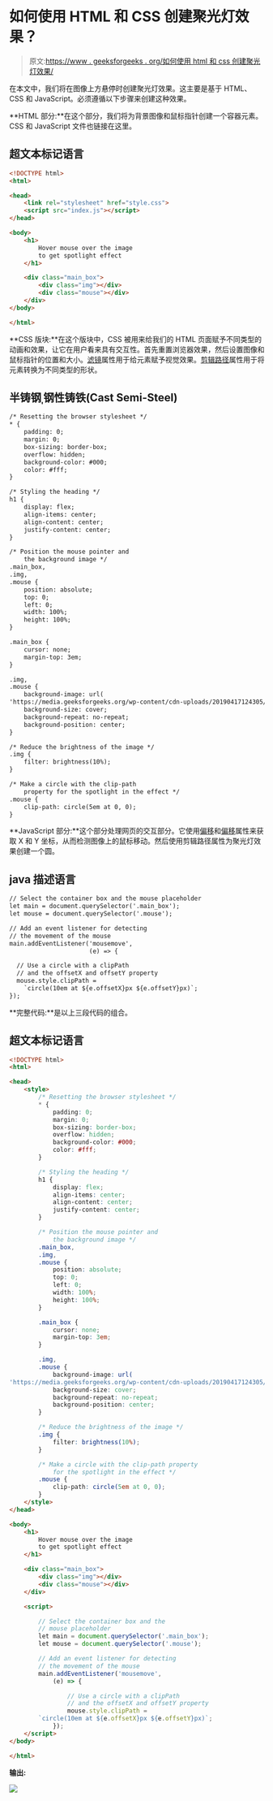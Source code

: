 # 如何使用 HTML 和 CSS 创建聚光灯效果？

> 原文:[https://www . geeksforgeeks . org/如何使用 html 和 css 创建聚光灯效果/](https://www.geeksforgeeks.org/how-to-create-a-spotlight-effect-using-html-and-css/)

在本文中，我们将在图像上方悬停时创建聚光灯效果。这主要是基于 HTML、CSS 和 JavaScript。必须遵循以下步骤来创建这种效果。

**HTML 部分:**在这个部分，我们将为背景图像和鼠标指针创建一个容器元素。CSS 和 JavaScript 文件也链接在这里。

## 超文本标记语言

```html
<!DOCTYPE html>
<html>

<head>
    <link rel="stylesheet" href="style.css">
    <script src="index.js"></script>
</head>

<body>
    <h1>
        Hover mouse over the image 
        to get spotlight effect
    </h1>

    <div class="main_box">
        <div class="img"></div>
        <div class="mouse"></div>
    </div>
</body>

</html>
```

**CSS 版块:**在这个版块中，CSS 被用来给我们的 HTML 页面赋予不同类型的动画和效果，让它在用户看来具有交互性。首先重置浏览器效果，然后设置图像和鼠标指针的位置和大小。[滤镜](https://www.geeksforgeeks.org/css-filter-property/)属性用于给元素赋予视觉效果。[剪辑路径](https://www.geeksforgeeks.org/css-clip-path-property/)属性用于将元素转换为不同类型的形状。

## 半铸钢ˌ钢性铸铁(Cast Semi-Steel)

```html
/* Resetting the browser stylesheet */
* {
    padding: 0;
    margin: 0;
    box-sizing: border-box;
    overflow: hidden;
    background-color: #000;
    color: #fff;
}

/* Styling the heading */
h1 {
    display: flex;
    align-items: center;
    align-content: center;
    justify-content: center;
}

/* Position the mouse pointer and
    the background image */
.main_box,
.img,
.mouse {
    position: absolute;
    top: 0;
    left: 0;
    width: 100%;
    height: 100%;
}

.main_box {
    cursor: none;
    margin-top: 3em;
}

.img,
.mouse {
    background-image: url(
'https://media.geeksforgeeks.org/wp-content/cdn-uploads/20190417124305/250.png');
    background-size: cover;
    background-repeat: no-repeat;
    background-position: center;
}

/* Reduce the brightness of the image */
.img {
    filter: brightness(10%);
}

/* Make a circle with the clip-path
    property for the spotlight in the effect */
.mouse {
    clip-path: circle(5em at 0, 0);
}
```

**JavaScript 部分:**这个部分处理网页的交互部分。它使用[偏移](https://www.geeksforgeeks.org/html-dom-mouseevent-offsetx-property/)和[偏移](https://www.geeksforgeeks.org/html-dom-mouseevent-offsetx-property/)属性来获取 X 和 Y 坐标，从而检测图像上的鼠标移动。然后使用剪辑路径属性为聚光灯效果创建一个圆。

## java 描述语言

```html
// Select the container box and the mouse placeholder
let main = document.querySelector('.main_box');
let mouse = document.querySelector('.mouse');

// Add an event listener for detecting
// the movement of the mouse
main.addEventListener('mousemove', 
                      (e) => {

  // Use a circle with a clipPath
  // and the offsetX and offsetY property
  mouse.style.clipPath = 
    `circle(10em at ${e.offsetX}px ${e.offsetY}px)`;
});
```

**完整代码:**是以上三段代码的组合。

## 超文本标记语言

```html
<!DOCTYPE html>
<html>

<head>
    <style>
        /* Resetting the browser stylesheet */
        * {
            padding: 0;
            margin: 0;
            box-sizing: border-box;
            overflow: hidden;
            background-color: #000;
            color: #fff;
        }

        /* Styling the heading */
        h1 {
            display: flex;
            align-items: center;
            align-content: center;
            justify-content: center;
        }

        /* Position the mouse pointer and
            the background image */
        .main_box,
        .img,
        .mouse {
            position: absolute;
            top: 0;
            left: 0;
            width: 100%;
            height: 100%;
        }

        .main_box {
            cursor: none;
            margin-top: 3em;
        }

        .img,
        .mouse {
            background-image: url(
'https://media.geeksforgeeks.org/wp-content/cdn-uploads/20190417124305/250.png');
            background-size: cover;
            background-repeat: no-repeat;
            background-position: center;
        }

        /* Reduce the brightness of the image */
        .img {
            filter: brightness(10%);
        }

        /* Make a circle with the clip-path property
            for the spotlight in the effect */
        .mouse {
            clip-path: circle(5em at 0, 0);
        }
    </style>
</head>

<body>
    <h1>
        Hover mouse over the image 
        to get spotlight effect
    </h1>

    <div class="main_box">
        <div class="img"></div>
        <div class="mouse"></div>
    </div>

    <script>

        // Select the container box and the 
        // mouse placeholder
        let main = document.querySelector('.main_box');
        let mouse = document.querySelector('.mouse');

        // Add an event listener for detecting
        // the movement of the mouse
        main.addEventListener('mousemove',
            (e) => {

                // Use a circle with a clipPath
                // and the offsetX and offsetY property
                mouse.style.clipPath =
        `circle(10em at ${e.offsetX}px ${e.offsetY}px)`;
            });
    </script>
</body>

</html>
```

**输出:**

![](img/12e523229a7c122dfa4891bbf734f56a.png)